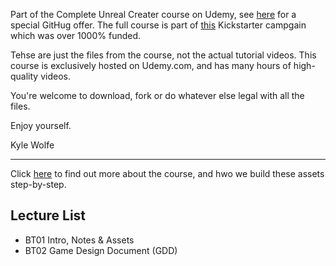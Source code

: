 Part of the Complete Unreal Creater course on Udemy, see [here](https://www.udemy.com/unrealcourse?couponCode=GitHubSpecial) for a special GitHug offer. The full course is part of [this](https://www.kickstarter.com/projects/bentristem/learn-to-make-video-games-unreal-developer-course) Kickstarter campgain which was over 1000% funded.

Tehse are just the files from the course, not the actual tutorial videos. This course is exclusively hosted on Udemy.com, and has many hours of high-quality videos.

You're welcome to download, fork or do whatever else legal with all the files.

Enjoy yourself.

Kyle Wolfe

---
Click [here](https://www.udemy.com/unrealcourse?couponCode=GitHubSpecial) to find out more about the course, and hwo we build these assets step-by-step.

## Lecture List
* BT01 Intro, Notes & Assets
* BT02 Game Design Document (GDD)
